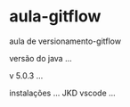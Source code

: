 # aula-gitflow
aula de versionamento-gitflow

versão do java
...

v 5.0.3
...

instalações
...
JKD
vscode
...

